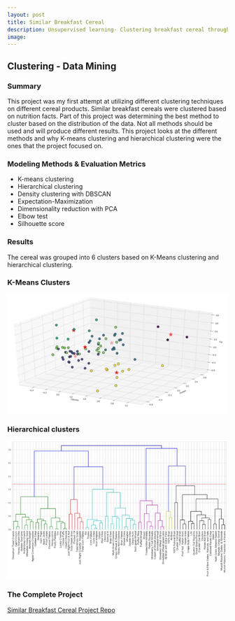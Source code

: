 ```yaml
---
layout: post
title: Similar Breakfast Cereal
description: Unsupervised learning- Clustering breakfast cereal through different methods.
image:
---
```



## Clustering - Data Mining

### Summary
This project was my first attempt at utilizing different clustering techniques on different cereal products. Similar breakfast cereals were clustered based on nutrition facts. Part of this project was determining the best method to cluster based on the distribution of the data. Not all methods should be used and will produce different results. This project looks at the different methods and why K-means clustering and hierarchical clustering were the ones that the project focused on.


### Modeling Methods & Evaluation Metrics
* K-means clustering
* Hierarchical clustering
* Density clustering with DBSCAN
* Expectation-Maximization
* Dimensionality reduction with PCA
* Elbow test
* Silhouette score

### Results
The cereal was grouped into 6 clusters based on K-Means clustering and hierarchical clustering.

### K-Means Clusters
![K-Means Clustering](/assets/images/cerealkmeans.jpg)

### Hierarchical clusters
![Hierarchical Clustering](/assets/images/cerealh.jpg)

### The Complete Project
[Similar Breakfast Cereal Project Repo](https://github.com/Torreylee1028/Similar-Breakfast-Cereal)
